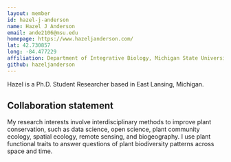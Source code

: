 ```yaml
---
layout: member
id: hazel-j-anderson
name: Hazel J Anderson
email: ande2106@msu.edu
homepage: https://www.hazeljanderson.com/
lat: 42.730857
long: -84.477229
affiliation: Department of Integrative Biology, Michigan State University, East Lansing, Michigan, USA 
github: hazeljanderson
---
```


Hazel is a Ph.D. Student Researcher based in East Lansing, Michigan. 

## Collaboration statement
My research interests involve interdisciplinary methods to improve plant conservation, such as data science, open science, plant community ecology, spatial ecology, remote sensing, and biogeography. I use plant functional traits to answer questions of plant biodiversity patterns across space and time.
